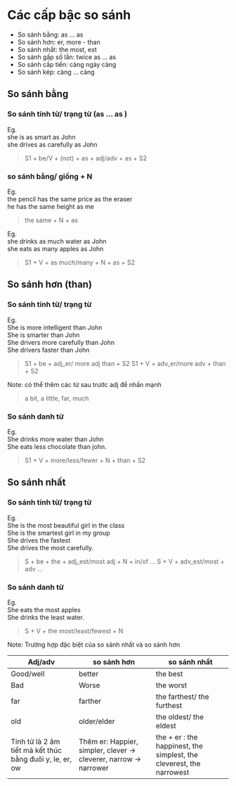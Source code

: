 # Các cấp bậc so sánh
+ So sánh bằng: as ... as
+ So sánh hơn: er, more - than
+ So sánh nhất: the most, est
+ So sánh gấp số lần: twice as ... as
+ So sánh cấp tiến: càng ngày càng
+ So sánh kép: càng ... càng

## So sánh bằng
### So sánh tính từ/ trạng từ (as ... as )
Eg. <br/>
she is as smart as John<br/>
she drives as carefully as John

> S1 + be/V + (not) + as + adj/adv + as + S2

### so sánh bằng/ giống + N
Eg.<br/>
the pencil has the same price as the eraser<br/>
he has the same height as me 

> the same + N + as

Eg. <br/>
she drinks as much water as John<br/>
she eats as many apples as John

> S1 + V + as much/many + N + as + S2

## So sánh hơn (than)
### So sánh tính từ/ trạng từ
Eg.<br/>
She is more intelligent than John<br/>
She is smarter than John<br/>
She drivers more carefully than John<br/>
She drivers faster than John

> S1 + be + adj_er/ more adj than + S2
> S1 + V + adv_er/more adv + than + S2

Note: có thể thêm các từ sau trước adj để nhấn mạnh
> a bit, a little, far, much

### So sánh danh từ
Eg.<br/>
She drinks more water than John<br/>
She eats less chocolate than john.

> S1 + V + more/less/fewer + N + than + S2

## So sánh nhất
### So sánh tính từ/ trạng từ
Eg.<br/>
She is the most beautiful girl in the class<br/>
She is the smartest girl in my group<br/>
She drives the fastest<br/>
She drives the most carefully.

> S + be + the + adj_est/most adj + N + in/of ...
> S + V + adv_est/most + adv ...

### So sánh danh từ
Eg.<br/>
She eats the most apples<br/>
She drinks the least water.

> S + V + the most/least/fewest + N

Note: Trường hợp đặc biệt của so sánh nhất và so sánh hơn

| Adj/adv | so sánh hơn | so sánh nhất |
| --- | --- | --- |
| Good/well | better | the best |
| Bad | Worse | the worst |
| far | farther | the farthest/ the furthest |
| old | older/elder | the oldest/ the eldest |
| Tính từ là 2 âm tiết mà kết thúc bằng đuôi y, le, er, ow | Thêm er: Happier, simpler, clever -> cleverer, narrow -> narrower | the + er : the happinest, the simplest, the cleverest, the narrowest |




